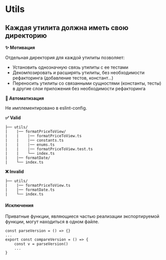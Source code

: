 # Utils

## Каждая утилита должна иметь свою директорию

**✨ Мотивация**

Отдельная директория для каждой утилиты позволяет:
- Установить однозначную связь утилиты с ее тестами
- Декомпозировать и расширять утилиты, без необходимости рефакторинга (добавление тестов, констант...)
- Переносить утилиты со связанными сущностями (константы, тесты) в другие слои приложения без необходимости рефакторинга

**🤖 Автоматизация**

Не имплементировано в eslint-config.

**✅ Valid**

```
├── utils/
|    |── formatPriceToView/
|    |    |── formatPriceToView.ts
|    |    |── constants.ts
|    |    |── enums.ts
|    |    |── formatPriceToView.test.ts
|    |    └── index.ts
|    |── formatDate/
|    └── index.ts
```

**❌ Invalid**

```
├── utils/
|    |── formatPriceToView.ts
|    |── formatDate.ts
|    └── index.ts
```

#### Исключения

Приватные функции, являющиеся частью реализации экспортируемой функции, могут находиться в одном файле.

```
const parseVersion = () => {}
...
export const compareVersion = () => {
    const v = parseVersion()
    ...
}
```